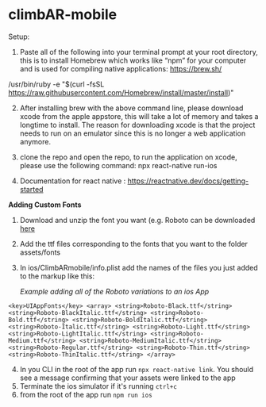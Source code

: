 # climbAR-mobile
Setup:

1. Paste all of the following into your terminal prompt at your root directory, this is to install Homebrew which works like “npm” for your computer and is used for compiling native applications:  https://brew.sh/

/usr/bin/ruby -e "$(curl -fsSL https://raw.githubusercontent.com/Homebrew/install/master/install)"


2. After installing brew with the above command line, please download xcode from the apple appstore, this will take a lot of memory and takes a longtime to install. The reason for downloading xcode is that the project needs to run on an emulator since this is no longer a web application anymore.

3. clone the repo and open the repo, to run the application on xcode, please use the following command: 
		npx react-native run-ios 

4. Documentation for react native : https://reactnative.dev/docs/getting-started


**Adding Custom Fonts**
1. Download and unzip the font you want (e.g. Roboto can be downloaded [here](https://fonts.google.com/specimen/Roboto?selection.family=Roboto)
2. Add the ttf files corresponding to the fonts that you want to the folder assets/fonts
3. In ios/ClimbARmobile/info.plist add the names of the files you just added to the markup like this:

	*Example adding all of the Roboto variations to an ios App*
	
`<key>UIAppFonts</key>
	<array>
		<string>Roboto-Black.ttf</string>
		<string>Roboto-BlackItalic.ttf</string>
		<string>Roboto-Bold.ttf</string>
		<string>Roboto-BoldItalic.ttf</string>
		<string>Roboto-Italic.ttf</string>
		<string>Roboto-Light.ttf</string>
		<string>Roboto-LightItalic.ttf</string>
		<string>Roboto-Medium.ttf</string>
		<string>Roboto-MediumItalic.ttf</string>
		<string>Roboto-Regular.ttf</string>
		<string>Roboto-Thin.ttf</string>
		<string>Roboto-ThinItalic.ttf</string>
	</array>`
	
4. In you CLI in the root of the app run `npx react-native link`. You should see a message confirming that your assets were linked to the app
5. Terminate the ios simulator if it's running `ctrl+c`
6. from the root of the app run `npm run ios`


